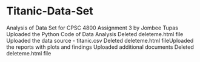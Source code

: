 # Titanic-Data-Set
Analysis of Data Set for CPSC 4800 Assignment 3 by Jombee Tupas
Uploaded the Python Code of Data Analysis
Deleted deleteme.html file
Uploaded the data source - titanic.csv
Deleted deleteme.html fileUploaded the reports with plots and findings
Uploaded additional documents
Deleted deleteme.html file
